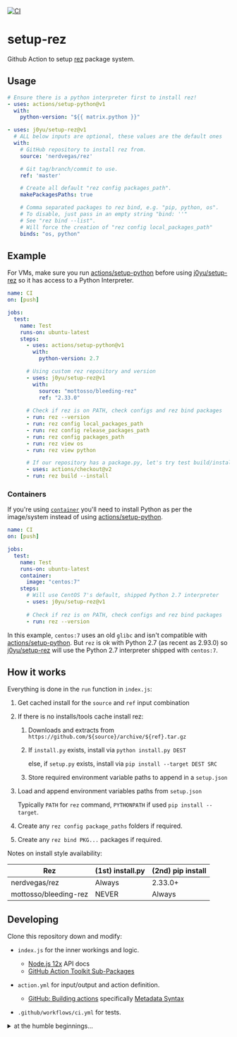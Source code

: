 [![CI](https://github.com/j0yu/setup-rez/workflows/CI/badge.svg?branch=main)](https://github.com/j0yu/setup-rez/actions?query=branch:main+workflow:CI)

# setup-rez

Github Action to setup [rez] package system.


## Usage

```yaml
# Ensure there is a python interpreter first to install rez!
- uses: actions/setup-python@v1
  with:
    python-version: "${{ matrix.python }}"

- uses: j0yu/setup-rez@v1
  # ALL below inputs are optional, these values are the default ones
  with:
    # GitHub repository to install rez from.
    source: 'nerdvegas/rez'

    # Git tag/branch/commit to use.
    ref: 'master'

    # Create all default "rez config packages_path".
    makePackagesPaths: true

    # Comma separated packages to rez bind, e.g. "pip, python, os".
    # To disable, just pass in an empty string "bind: ''"
    # See "rez bind --list".
    # Will force the creation of "rez config local_packages_path"
    binds: "os, python"
```

## Example

For VMs, make sure you run [actions/setup-python] before using
[j0yu/setup-rez] so it has access to a Python Interpreter.

```yaml
name: CI
on: [push]

jobs:
  test:
    name: Test
    runs-on: ubuntu-latest
    steps:
      - uses: actions/setup-python@v1
        with:
          python-version: 2.7

      # Using custom rez repository and version
      - uses: j0yu/setup-rez@v1
        with:
          source: "mottosso/bleeding-rez"
          ref: "2.33.0"
      
      # Check if rez is on PATH, check configs and rez bind packages
      - run: rez --version
      - run: rez config local_packages_path
      - run: rez config release_packages_path
      - run: rez config packages_path
      - run: rez view os
      - run: rez view python

      # If our repository has a package.py, let's try test build/installing it
      - uses: actions/checkout@v2
      - run: rez build --install
```

### Containers

If you're using [`container`](https://docs.github.com/en/actions/reference/workflow-syntax-for-github-actions#jobsjob_idcontainer)
you'll need to install Python as per the image/system instead of using [actions/setup-python].


```yaml
name: CI
on: [push]

jobs:
  test:
    name: Test
    runs-on: ubuntu-latest
    container:
      image: "centos:7"
    steps:
      # Will use CentOS 7's default, shipped Python 2.7 interpreter
      - uses: j0yu/setup-rez@v1
        
      # Check if rez is on PATH, check configs and rez bind packages
      - run: rez --version
```

In this example, `centos:7` uses an old `glibc` and isn't compatible with
[actions/setup-python]. But `rez` is ok with Python 2.7 (as recent as 2.93.0) so
[j0yu/setup-rez] will use the Python 2.7 interpreter shipped with `centos:7`.


## How it works

Everything is done in the `run` function in `index.js`:

1. Get cached install for the `source` and `ref` input combination
1. If there is no installs/tools cache install rez:
    1. Downloads and extracts from `https://github.com/${source}/archive/${ref}.tar.gz`
    1. If `install.py` exists, install via `python install.py DEST`
    
         else, if `setup.py` exists, install via `pip install --target DEST SRC`
    1. Store required environment variable paths to append in a `setup.json`
1. Load and append environment variables paths from `setup.json`

   Typically `PATH` for `rez` command, `PYTHONPATH` if used `pip install --target`.

1. Create any `rez config package_paths` folders if required.
1. Create any `rez bind PKG...` packages if required.

Notes on install style availability:

Rez                   | (1st) install.py | (2nd) pip install 
----------------------|------------------|------------------
nerdvegas/rez         | Always           | 2.33.0+           
mottosso/bleeding-rez | NEVER            | Always           


## Developing

Clone this repository down and modify:

- `index.js` for the inner workings and logic.

    - [Node.js 12x] API docs
    - [GitHub Action Toolkit Sub-Packages]

- `action.yml` for input/output and action definition.

    - [GitHub: Building actions] specifically [Metadata Syntax]

- `.github/workflows/ci.yml` for tests.



<details><summary>at the humble beginnings...</summary>

I didn't want to have npm installed, so here's the Docker contained way I
worked on CentOS-7. See [Creating a JavaScript action].

1. Clone this repository.
1. `cd` into the repository.
1. Edit the `action.yml`
1. Setup `npm` package using Docker container.

    ```bash
    alias npm="docker run --rm -it -v "$(pwd):$(pwd)" --user "$(id -u):$(id -g)" -w "$(pwd)" node:12 npm"
    npm init -y
    npm install @actions/core --save
    npm install @actions/exec --save
    npm install @actions/io --save
    npm install @actions/tool-cache --save
    ```
1. Edit the `index.js`
1. Add paths required, then push:

    ```bash
    git add --force action.yml index.js node_modules/* package.json package-lock.json README.md
    git commit
    git push
    ```

</details>


[j0yu/setup-rez]: github.com/j0yu/setup-rez
[actions/setup-python]: github.com/actions/setup-python
[GitHub Action Toolkit Sub-Packages]: https://github.com/actions/toolkit#packages
[Metadata Syntax]: https://help.github.com/en/actions/building-actions/metadata-syntax-for-github-actions
[Node.js 12x]: https://nodejs.org/dist/latest-v12.x/docs/api/
[GitHub: Building actions]: https://help.github.com/en/actions/building-actions
[rez]: https://github.com/nerdvegas/rez
[actions/setup-python]: https://github.com/actions/setup-python
[Creating a JavaScript action]: https://help.github.com/en/actions/building-actions/creating-a-javascript-action
